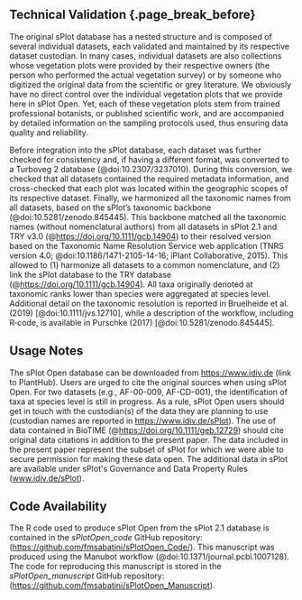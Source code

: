 ## Technical Validation {.page_break_before}

The original sPlot database has a nested structure and is composed of several individual datasets, each validated and maintained by its respective dataset custodian. 
In many cases, individual datasets are also collections whose vegetation plots were provided by their respective owners (the person who performed the actual vegetation survey) or by someone who digitized the original data from the scientific or grey literature. 
We obviously have no direct control over the individual vegetation plots that we provide here in sPlot Open. 
Yet, each of these vegetation plots stem from trained professional botanists, or published scientific work, and are accompanied by detailed information on the sampling protocols used, thus ensuring data quality and reliability.  

Before integration into the sPlot database, each dataset was further checked for consistency and, if having a different format, was converted to a Turboveg 2 database (@doi:10.2307/3237010). 
During this conversion, we checked that all datasets contained the required metadata information, and cross-checked that each plot was located within the geographic scopes of its respective dataset. 
Finally, we harmonized all the taxonomic names from all datasets, based on the sPlot’s taxonomic backbone (@doi:10.5281/zenodo.845445). 
This backbone matched all the taxonomic names (without nomenclatural authors) from all datasets in sPlot 2.1 and TRY v3.0 (@https://doi.org/10.1111/gcb.14904) to their resolved version based on the Taxonomic Name Resolution Service web application (TNRS version 4.0; @doi:10.1186/1471-2105-14-16; iPlant Collaborative, 2015). 
This allowed to (1) harmonize all datasets to a common nomenclature, and (2) link the sPlot database to the TRY database (@https://doi.org/10.1111/gcb.14904). 
All taxa originally denoted at taxonomic ranks lower than species were aggregated at species level. 
Additional detail on the taxonomic resolution is reported in Bruelheide et al. (2019) \[@doi:10.1111/jvs.12710\], while a description of the workflow, including R‐code, is available in Purschke (2017) \[@doi:10.5281/zenodo.845445\].

## Usage Notes
The sPlot Open database can be downloaded from https://www.idiv.de (link to PlantHub). Users are urged to cite the original sources when using sPlot Open. 
For two datasets (e.g., AF-00-009, AF-CD-001), the identification of taxa at species level is still in progress. 
As a rule, sPlot Open users should get in touch with the custodian(s) of the data they are planning to use (custodian names are reported in https://www.idiv.de/sPlot). 
The use of data contained in BioTIME (@https://doi.org/10.1111/geb.12729) should cite original data citations in addition to the present paper. 
The data included in the present paper represent the subset of sPlot for which we were able to secure permission for making these data open. 
The additional data in sPlot are available under sPlot's Governance and Data Property Rules (www.idiv.de/sPlot).

## Code Availability  
The R code used to produce sPlot Open from the sPlot 2.1 database is contained in the *sPlotOpen_code* GitHub repository: (https://github.com/fmsabatini/sPlotOpen_Code/). This manuscript was produced using the Manubot workflow (@doi:10.1371/journal.pcbi.1007128). The code for reproducing this manuscript is stored in the *sPlotOpen_manuscript* GitHub repository: (https://github.com/fmsabatini/sPlotOpen_Manuscript).  
